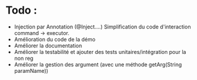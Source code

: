 # Todo :
- Injection par Annotation (@Inject....) 
Simplification du code d'interaction command -> executor.
- Amélioration du code de la démo
- Améliorer la documentation
- Améliorer la testabilité et ajouter des tests unitaires/intégration pour la non reg
- Améliorer la gestion des argument (avec une méthode getArg(String paramName))